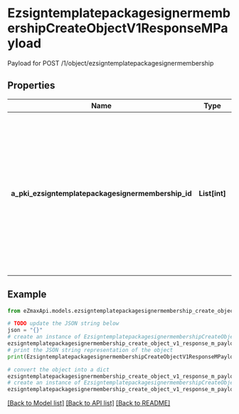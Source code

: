# EzsigntemplatepackagesignermembershipCreateObjectV1ResponseMPayload

Payload for POST /1/object/ezsigntemplatepackagesignermembership

## Properties

Name | Type | Description | Notes
------------ | ------------- | ------------- | -------------
**a_pki_ezsigntemplatepackagesignermembership_id** | **List[int]** | An array of unique IDs representing the object that were requested to be created.  They are returned in the same order as the array containing the objects to be created that was sent in the request. | 

## Example

```python
from eZmaxApi.models.ezsigntemplatepackagesignermembership_create_object_v1_response_m_payload import EzsigntemplatepackagesignermembershipCreateObjectV1ResponseMPayload

# TODO update the JSON string below
json = "{}"
# create an instance of EzsigntemplatepackagesignermembershipCreateObjectV1ResponseMPayload from a JSON string
ezsigntemplatepackagesignermembership_create_object_v1_response_m_payload_instance = EzsigntemplatepackagesignermembershipCreateObjectV1ResponseMPayload.from_json(json)
# print the JSON string representation of the object
print(EzsigntemplatepackagesignermembershipCreateObjectV1ResponseMPayload.to_json())

# convert the object into a dict
ezsigntemplatepackagesignermembership_create_object_v1_response_m_payload_dict = ezsigntemplatepackagesignermembership_create_object_v1_response_m_payload_instance.to_dict()
# create an instance of EzsigntemplatepackagesignermembershipCreateObjectV1ResponseMPayload from a dict
ezsigntemplatepackagesignermembership_create_object_v1_response_m_payload_from_dict = EzsigntemplatepackagesignermembershipCreateObjectV1ResponseMPayload.from_dict(ezsigntemplatepackagesignermembership_create_object_v1_response_m_payload_dict)
```
[[Back to Model list]](../README.md#documentation-for-models) [[Back to API list]](../README.md#documentation-for-api-endpoints) [[Back to README]](../README.md)


